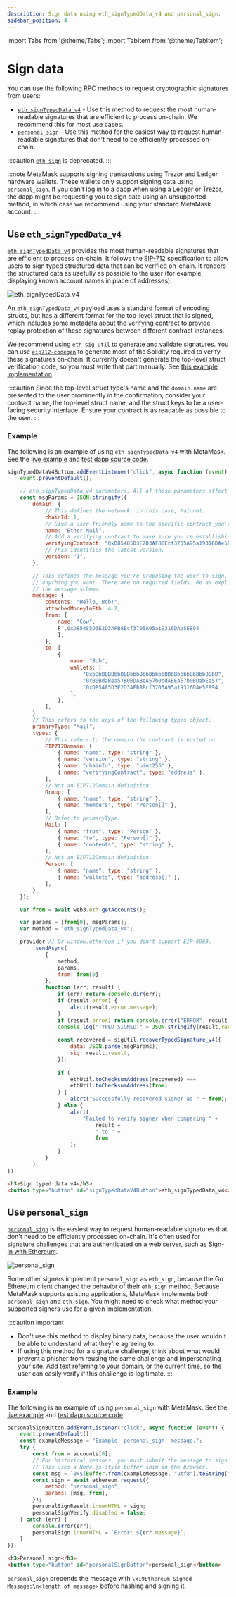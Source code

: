 ```yaml
---
description: Sign data using eth_signTypedData_v4 and personal_sign.
sidebar_position: 4
---
```


import Tabs from '@theme/Tabs';
import TabItem from '@theme/TabItem';

# Sign data

You can use the following RPC methods to request cryptographic signatures from users:

- [`eth_signTypedData_v4`](#use-eth_signtypeddata_v4) - Use this method to request the most human-readable
  signatures that are efficient to process on-chain.
  We recommend this for most use cases.
- [`personal_sign`](#use-personal_sign) - Use this method for the easiest way to request human-readable
  signatures that don't need to be efficiently processed on-chain.

:::caution
[`eth_sign`](../../concepts/signing-methods.md#eth_sign) is deprecated.
:::

:::note
MetaMask supports signing transactions using Trezor and Ledger hardware wallets.
These wallets only support signing data using `personal_sign`.
If you can't log in to a dapp when using a Ledger or Trezor, the dapp might be requesting you to
sign data using an unsupported method, in which case we recommend using your standard MetaMask account.
:::

## Use `eth_signTypedData_v4`

[`eth_signTypedData_v4`](/wallet/reference/eth_signTypedData_v4)
provides the most human-readable signatures that are efficient to process on-chain.
It follows the [EIP-712](https://eips.ethereum.org/EIPS/eip-712) specification to allow users to sign
typed structured data that can be verified on-chain.
It renders the structured data as usefully as possible to the user (for example, displaying known
account names in place of addresses).

<p align="center">

![eth_signTypedData_v4](../../assets/signTypedData.png)

</p>

An `eth_signTypedData_v4` payload uses a standard format of encoding structs, but has a different
format for the top-level struct that is signed, which includes some metadata about the verifying
contract to provide replay protection of these signatures between different contract instances.

We recommend using [`eth-sig-util`](https://github.com/MetaMask/eth-sig-util) to generate and
validate signatures.
You can use [`eip712-codegen`](https://github.com/danfinlay/eip712-codegen#readme) to generate most
of the Solidity required to verify these signatures on-chain.
It currently doesn't generate the top-level struct verification code, so you must write that part manually.
See
[this example implementation](https://github.com/delegatable/delegatable-sol/blob/fb34bb259890417285f7185bc6500fb0ab8bf86f/contracts/Delegatable.sol#L80).

:::caution
Since the top-level struct type's name and the `domain.name` are presented to the user prominently
in the confirmation, consider your contract name, the top-level struct name, and the struct keys to
be a user-facing security interface.
Ensure your contract is as readable as possible to the user.
:::

### Example

The following is an example of using `eth_signTypedData_v4` with MetaMask.
See the [live example](https://metamask.github.io/test-dapp/#signTypedDataV4) and
[test dapp source code](https://github.com/MetaMask/test-dapp).

<Tabs>
<TabItem value="JavaScript">

```javascript
signTypedDataV4Button.addEventListener("click", async function (event) {
    event.preventDefault();

    // eth_signTypedData_v4 parameters. All of these parameters affect the resulting signature.
    const msgParams = JSON.stringify({
        domain: {
            // This defines the network, in this case, Mainnet.
            chainId: 1,
            // Give a user-friendly name to the specific contract you're signing for.
            name: "Ether Mail",
            // Add a verifying contract to make sure you're establishing contracts with the proper entity.
            verifyingContract: "0xD85485D3E2D3AFB8Ecf3705A95a19316DAe5E894
            // This identifies the latest version.
            version: "1",
        },

        // This defines the message you're proposing the user to sign, is dapp-specific, and contains
        // anything you want. There are no required fields. Be as explicit as possible when building out
        // the message schema.
        message: {
            contents: "Hello, Bob!",
            attachedMoneyInEth: 4.2,
            from: {
                name: "Cow",
                F",0xD85485D3E2D3AFB8Ecf3705A95a19316DAe5E894
                ],
            },
            to: [
                {
                    name: "Bob",
                    wallets: [
                        "0xbBbBBBBbbBBBbbbBbbBbbbbBBbBbbbbBbBbbBBbB",
                        "0xB0BdaBea57B0BDABeA57b0bdABEA57b0BDabEa57",
                        "0xD85485D3E2D3AFB8Ecf3705A95a19316DAe5E894
                    ],
                },
            ],
        },
        // This refers to the keys of the following types object.
        primaryType: "Mail",
        types: {
            // This refers to the domain the contract is hosted on.
            EIP712Domain: [
                { name: "name", type: "string" },
                { name: "version", type: "string" },
                { name: "chainId", type: "uint256" },
                { name: "verifyingContract", type: "address" },
            ],
            // Not an EIP712Domain definition.
            Group: [
                { name: "name", type: "string" },
                { name: "members", type: "Person[]" },
            ],
            // Refer to primaryType.
            Mail: [
                { name: "from", type: "Person" },
                { name: "to", type: "Person[]" },
                { name: "contents", type: "string" },
            ],
            // Not an EIP712Domain definition.
            Person: [
                { name: "name", type: "string" },
                { name: "wallets", type: "address[]" },
            ],
        },
    });

    var from = await web3.eth.getAccounts();

    var params = [from[0], msgParams];
    var method = "eth_signTypedData_v4";

    provider // Or window.ethereum if you don't support EIP-6963.
        .sendAsync(
            {
                method,
                params,
                from: from[0],
            },
            function (err, result) {
                if (err) return console.dir(err);
                if (result.error) {
                    alert(result.error.message);
                }
                if (result.error) return console.error("ERROR", result);
                console.log("TYPED SIGNED:" + JSON.stringify(result.result));
    
                const recovered = sigUtil.recoverTypedSignature_v4({
                    data: JSON.parse(msgParams),
                    sig: result.result,
                });
    
                if (
                    ethUtil.toChecksumAddress(recovered) ===
                    ethUtil.toChecksumAddress(from)
                ) {
                    alert("Successfully recovered signer as " + from);
                } else {
                    alert(
                        "Failed to verify signer when comparing " +
                            result +
                            " to " +
                            from
                    );
                }
            }
        );
});
```

</TabItem>
<TabItem value="HTML">

```html
<h3>Sign typed data v4</h3>
<button type="button" id="signTypedDataV4Button">eth_signTypedData_v4</button>
```

</TabItem>
</Tabs>

## Use `personal_sign`

[`personal_sign`](/wallet/reference/personal_sign) is the
easiest way to request human-readable signatures that don't need to be efficiently processed on-chain.
It's often used for signature challenges that are authenticated on a web server, such as
[Sign-In with Ethereum](siwe.md).

<p align="center">

![personal_sign](../../assets/personal_sign.png)

</p>

Some other signers implement `personal_sign` as `eth_sign`, because the Go Ethereum client changed
the behavior of their `eth_sign` method.
Because MetaMask supports existing applications, MetaMask implements both `personal_sign` and `eth_sign`.
You might need to check what method your supported signers use for a given implementation.

:::caution important
- Don't use this method to display binary data, because the user wouldn't be able to understand what
  they're agreeing to.
- If using this method for a signature challenge, think about what would prevent a phisher from
  reusing the same challenge and impersonating your site.
  Add text referring to your domain, or the current time, so the user can easily verify if this
  challenge is legitimate.
:::

### Example

The following is an example of using `personal_sign` with MetaMask.
See the [live example](https://metamask.github.io/test-dapp/#personalSign) and
[test dapp source code](https://github.com/MetaMask/test-dapp).

<Tabs>
<TabItem value="JavaScript">

```javascript
personalSignButton.addEventListener("click", async function (event) {
    event.preventDefault();
    const exampleMessage = "Example `personal_sign` message.";
    try {
        const from = accounts[0];
        // For historical reasons, you must submit the message to sign in hex-encoded UTF-8.
        // This uses a Node.js-style buffer shim in the browser.
        const msg = `0x${Buffer.from(exampleMessage, "utf8").toString("hex")}`;
        const sign = await ethereum.request({
            method: "personal_sign",
            params: [msg, from],
        });
        personalSignResult.innerHTML = sign;
        personalSignVerify.disabled = false;
    } catch (err) {
        console.error(err);
        personalSign.innerHTML = `Error: ${err.message}`;
    }
});
```

</TabItem>
<TabItem value="HTML">

```html
<h3>Personal sign</h3>
<button type="button" id="personalSignButton">personal_sign</button>
```

</TabItem>
</Tabs>

`personal_sign` prepends the message with `\x19Ethereum Signed Message:\n<length of message>` before
hashing and signing it.
